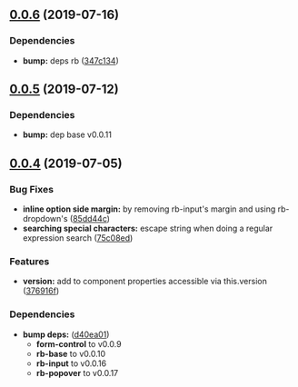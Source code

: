 ## [0.0.6](https://github.com/rapid-build-ui/rb-dropdown/compare/v0.0.5...v0.0.6) (2019-07-16)


### Dependencies

* **bump:** deps rb ([347c134](https://github.com/rapid-build-ui/rb-dropdown/commit/347c134))



## [0.0.5](https://github.com/rapid-build-ui/rb-dropdown/compare/v0.0.4...v0.0.5) (2019-07-12)


### Dependencies

* **bump:** dep base v0.0.11



## [0.0.4](https://github.com/rapid-build-ui/rb-dropdown/compare/v0.0.3...v0.0.4) (2019-07-05)


### Bug Fixes

* **inline option side margin:** by removing rb-input's margin and using rb-dropdown's ([85dd44c](https://github.com/rapid-build-ui/rb-dropdown/commit/85dd44c))
* **searching special characters:** escape string when doing a regular expression search ([75c08ed](https://github.com/rapid-build-ui/rb-dropdown/commit/75c08ed))


### Features

* **version:** add to component properties accessible via this.version ([376916f](https://github.com/rapid-build-ui/rb-dropdown/commit/376916f))


### Dependencies

* **bump deps:** ([d40ea01](https://github.com/rapid-build-ui/rb-dropdown/commit/d40ea01))
	* **form-control** to v0.0.9
	* **rb-base** to v0.0.10
	* **rb-input** to v0.0.16
	* **rb-popover** to v0.0.17



